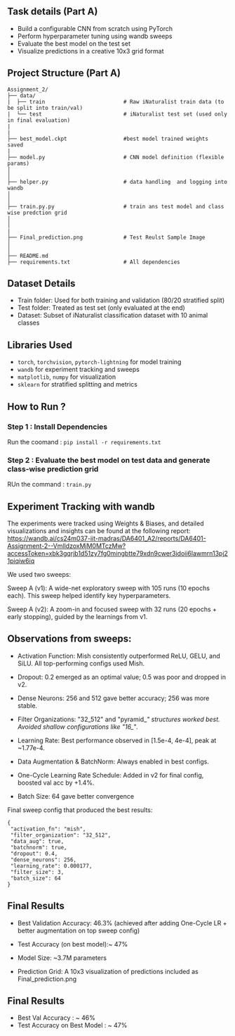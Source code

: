 ## Task details (Part A)
*  Build a configurable CNN from scratch using PyTorch
*  Perform hyperparameter tuning using wandb sweeps
*  Evaluate the best model on the test set
*  Visualize predictions in a creative 10x3 grid format
  
## Project Structure (Part A)
```
Assignment_2/
├── data/
|  ├── train                         # Raw iNaturalist train data (to be split into train/val) 
|  └── test                          # iNaturalist test set (used only in final evaluation)
|
|
├── best_model.ckpt                  #best model trained weights  saved  
|
├── model.py                         # CNN model definition (flexible params)
│                          
│
├── helper.py                        # data handling  and logging into wandb 
│   
│
├── train.py.py                      # train ans test model and class wise predction grid 
│   
│
|
├── Final_prediction.png             # Test Reulst Sample Image
│   
│
├── README.md                         
├── requirements.txt                 # All dependencies
```
## Dataset Details
*  Train folder: Used for both training and validation (80/20 stratified split)
*  Test folder: Treated as test set (only evaluated at the end)
*  Dataset: Subset of iNaturalist classification dataset with 10 animal classes

## Libraries Used 
*  ```torch```, ```torchvision```, ```pytorch-lightning``` for model training
*  ```wandb``` for experiment tracking and sweeps
*  ```matplotlib```, ```numpy``` for visualization
*  ```sklearn``` for stratified splitting and metrics

  

## How to Run ?
### Step 1 : Install Dependencies
Run the coomand : ```pip install -r requirements.txt```

### Step 2 : Evaluate the best model on test data and generate class-wise prediction grid
RUn the command : ```train.py```



## Experiment Tracking with wandb
The experiments were tracked using Weights & Biases, and detailed visualizations and insights can be found at the following report: 
https://wandb.ai/cs24m037-iit-madras/DA6401_A2/reports/DA6401-Assignment-2--VmlldzoxMjM0MTczMw?accessToken=xbk3gqrjb1d51zy7fg0mingbtte79xdn9cwer3idoii6lawmrn13pj21piqiw6iq

We used two sweeps:

Sweep A (v1): A wide-net exploratory sweep with 105 runs (10 epochs each). This sweep helped identify key hyperparameters.

Sweep A (v2): A zoom-in and focused sweep with 32 runs (20 epochs + early stopping), guided by the learnings from v1.

## Observations from sweeps:

- Activation Function: Mish consistently outperformed ReLU, GELU, and SiLU. All top-performing configs used Mish.

- Dropout: 0.2 emerged as an optimal value; 0.5 was poor and dropped in v2.

- Dense Neurons: 256 and 512 gave better accuracy; 256 was more stable.

- Filter Organizations: "32_512" and "pyramid_*" structures worked best. Avoided shallow configurations like "16_*".

- Learning Rate: Best performance observed in [1.5e-4, 4e-4], peak at ~1.77e-4.

- Data Augmentation & BatchNorm: Always enabled in best configs.

- One-Cycle Learning Rate Schedule: Added in v2 for final config, boosted val acc by +1.4%.

- Batch Size: 64 gave better convergence

Final sweep config that produced the best results:
```
{
 "activation_fn": "mish",
 "filter_organization": "32_512",
 "data_aug": true,
 "batchnorm": true,
 "dropout": 0.4,
 "dense_neurons": 256,
 "learning_rate": 0.000177,
 "filter_size": 3,
 "batch_size": 64
}
```
## Final Results
- Best Validation Accuracy: 46.3%
(achieved after adding One-Cycle LR + better augmentation on top sweep config)

- Test Accuracy (on best model):~ 47%

- Model Size: ~3.7M parameters

- Prediction Grid: A 10x3 visualization of predictions included as Final_prediction.png


## Final Results 
* Best Val Accuracy : ~ 46%
* Test Accuracy on Best Model : ~ 47%



